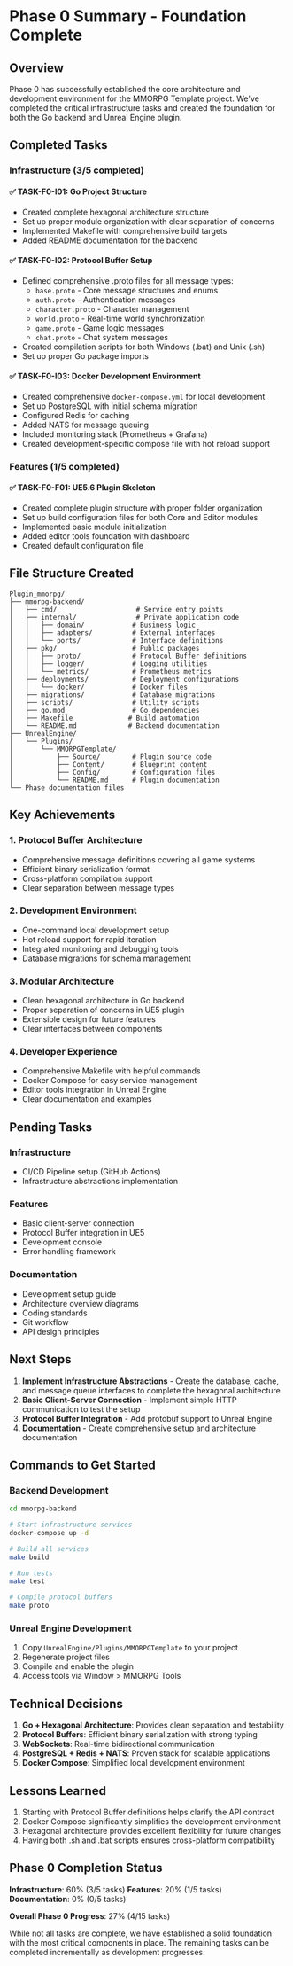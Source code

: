 # Phase 0 Summary - Foundation Complete

## Overview

Phase 0 has successfully established the core architecture and development environment for the MMORPG Template project. We've completed the critical infrastructure tasks and created the foundation for both the Go backend and Unreal Engine plugin.

## Completed Tasks

### Infrastructure (3/5 completed)

#### ✅ TASK-F0-I01: Go Project Structure
- Created complete hexagonal architecture structure
- Set up proper module organization with clear separation of concerns
- Implemented Makefile with comprehensive build targets
- Added README documentation for the backend

#### ✅ TASK-F0-I02: Protocol Buffer Setup
- Defined comprehensive .proto files for all message types:
  - `base.proto` - Core message structures and enums
  - `auth.proto` - Authentication messages
  - `character.proto` - Character management
  - `world.proto` - Real-time world synchronization
  - `game.proto` - Game logic messages
  - `chat.proto` - Chat system messages
- Created compilation scripts for both Windows (.bat) and Unix (.sh)
- Set up proper Go package imports

#### ✅ TASK-F0-I03: Docker Development Environment
- Created comprehensive `docker-compose.yml` for local development
- Set up PostgreSQL with initial schema migration
- Configured Redis for caching
- Added NATS for message queuing
- Included monitoring stack (Prometheus + Grafana)
- Created development-specific compose file with hot reload support

### Features (1/5 completed)

#### ✅ TASK-F0-F01: UE5.6 Plugin Skeleton
- Created complete plugin structure with proper folder organization
- Set up build configuration files for both Core and Editor modules
- Implemented basic module initialization
- Added editor tools foundation with dashboard
- Created default configuration file

## File Structure Created

```
Plugin_mmorpg/
├── mmorpg-backend/
│   ├── cmd/                    # Service entry points
│   ├── internal/               # Private application code
│   │   ├── domain/            # Business logic
│   │   ├── adapters/          # External interfaces
│   │   └── ports/             # Interface definitions
│   ├── pkg/                   # Public packages
│   │   ├── proto/             # Protocol Buffer definitions
│   │   ├── logger/            # Logging utilities
│   │   └── metrics/           # Prometheus metrics
│   ├── deployments/           # Deployment configurations
│   │   └── docker/            # Docker files
│   ├── migrations/            # Database migrations
│   ├── scripts/               # Utility scripts
│   ├── go.mod                 # Go dependencies
│   ├── Makefile              # Build automation
│   └── README.md             # Backend documentation
├── UnrealEngine/
│   └── Plugins/
│       └── MMORPGTemplate/
│           ├── Source/        # Plugin source code
│           ├── Content/       # Blueprint content
│           ├── Config/        # Configuration files
│           └── README.md      # Plugin documentation
└── Phase documentation files
```

## Key Achievements

### 1. Protocol Buffer Architecture
- Comprehensive message definitions covering all game systems
- Efficient binary serialization format
- Cross-platform compilation support
- Clear separation between message types

### 2. Development Environment
- One-command local development setup
- Hot reload support for rapid iteration
- Integrated monitoring and debugging tools
- Database migrations for schema management

### 3. Modular Architecture
- Clean hexagonal architecture in Go backend
- Proper separation of concerns in UE5 plugin
- Extensible design for future features
- Clear interfaces between components

### 4. Developer Experience
- Comprehensive Makefile with helpful commands
- Docker Compose for easy service management
- Editor tools integration in Unreal Engine
- Clear documentation and examples

## Pending Tasks

### Infrastructure
- CI/CD Pipeline setup (GitHub Actions)
- Infrastructure abstractions implementation

### Features
- Basic client-server connection
- Protocol Buffer integration in UE5
- Development console
- Error handling framework

### Documentation
- Development setup guide
- Architecture overview diagrams
- Coding standards
- Git workflow
- API design principles

## Next Steps

1. **Implement Infrastructure Abstractions** - Create the database, cache, and message queue interfaces to complete the hexagonal architecture
2. **Basic Client-Server Connection** - Implement simple HTTP communication to test the setup
3. **Protocol Buffer Integration** - Add protobuf support to Unreal Engine
4. **Documentation** - Create comprehensive setup and architecture documentation

## Commands to Get Started

### Backend Development
```bash
cd mmorpg-backend

# Start infrastructure services
docker-compose up -d

# Build all services
make build

# Run tests
make test

# Compile protocol buffers
make proto
```

### Unreal Engine Development
1. Copy `UnrealEngine/Plugins/MMORPGTemplate` to your project
2. Regenerate project files
3. Compile and enable the plugin
4. Access tools via Window > MMORPG Tools

## Technical Decisions

1. **Go + Hexagonal Architecture**: Provides clean separation and testability
2. **Protocol Buffers**: Efficient binary serialization with strong typing
3. **WebSockets**: Real-time bidirectional communication
4. **PostgreSQL + Redis + NATS**: Proven stack for scalable applications
5. **Docker Compose**: Simplified local development environment

## Lessons Learned

1. Starting with Protocol Buffer definitions helps clarify the API contract
2. Docker Compose significantly simplifies the development environment
3. Hexagonal architecture provides excellent flexibility for future changes
4. Having both .sh and .bat scripts ensures cross-platform compatibility

## Phase 0 Completion Status

**Infrastructure**: 60% (3/5 tasks)
**Features**: 20% (1/5 tasks)  
**Documentation**: 0% (0/5 tasks)

**Overall Phase 0 Progress**: 27% (4/15 tasks)

While not all tasks are complete, we have established a solid foundation with the most critical components in place. The remaining tasks can be completed incrementally as development progresses.